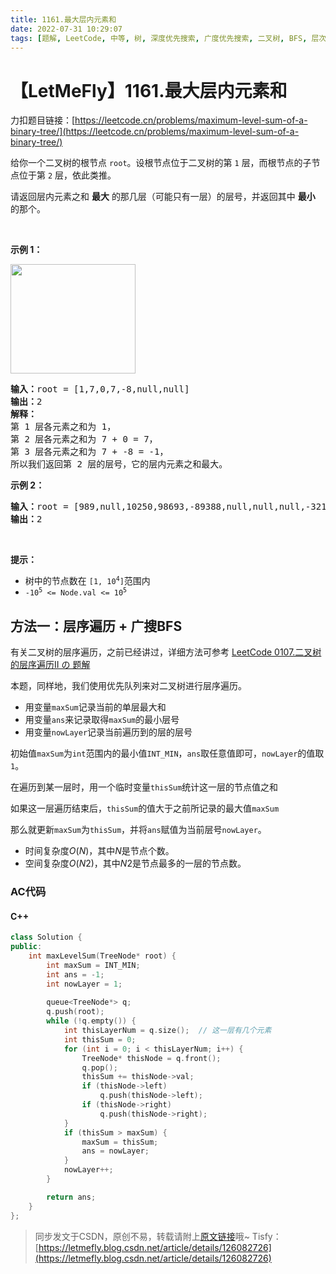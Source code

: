 ```yaml
---
title: 1161.最大层内元素和
date: 2022-07-31 10:29:07
tags: [题解, LeetCode, 中等, 树, 深度优先搜索, 广度优先搜索, 二叉树, BFS, 层次遍历, 层序遍历]
---
```


# 【LetMeFly】1161.最大层内元素和

力扣题目链接：[https://leetcode.cn/problems/maximum-level-sum-of-a-binary-tree/](https://leetcode.cn/problems/maximum-level-sum-of-a-binary-tree/)

<p>给你一个二叉树的根节点&nbsp;<code>root</code>。设根节点位于二叉树的第 <code>1</code> 层，而根节点的子节点位于第 <code>2</code> 层，依此类推。</p>

<p>请返回层内元素之和 <strong>最大</strong> 的那几层（可能只有一层）的层号，并返回其中&nbsp;<strong>最小</strong> 的那个。</p>

<p>&nbsp;</p>

<p><strong>示例 1：</strong></p>

<p><strong><img alt="" src="https://assets.leetcode-cn.com/aliyun-lc-upload/uploads/2019/08/17/capture.jpeg" style="height: 175px; width: 200px;" /></strong></p>

<pre>
<strong>输入：</strong>root = [1,7,0,7,-8,null,null]
<strong>输出：</strong>2
<strong>解释：</strong>
第 1 层各元素之和为 1，
第 2 层各元素之和为 7 + 0 = 7，
第 3 层各元素之和为 7 + -8 = -1，
所以我们返回第 2 层的层号，它的层内元素之和最大。
</pre>

<p><strong>示例 2：</strong></p>

<pre>
<strong>输入：</strong>root = [989,null,10250,98693,-89388,null,null,null,-32127]
<strong>输出：</strong>2
</pre>

<p>&nbsp;</p>

<p><strong>提示：</strong></p>

<ul>
	<li>树中的节点数在<meta charset="UTF-8" />&nbsp;<code>[1, 10<sup>4</sup>]</code>范围内<meta charset="UTF-8" /></li>
	<li><code>-10<sup>5</sup>&nbsp;&lt;= Node.val &lt;= 10<sup>5</sup></code></li>
</ul>


    
## 方法一：层序遍历 + 广搜BFS

有关二叉树的层序遍历，之前已经讲过，详细方法可参考 [LeetCode 0107.二叉树的层序遍历II の 题解](https://leetcode.letmefly.xyz/2022/07/04/LeetCode%200107.%E4%BA%8C%E5%8F%89%E6%A0%91%E7%9A%84%E5%B1%82%E5%BA%8F%E9%81%8D%E5%8E%86II/)

本题，同样地，我们使用优先队列来对二叉树进行层序遍历。

+ 用变量```maxSum```记录当前的单层最大和
+ 用变量```ans```来记录取得```maxSum```的最小层号
+ 用变量```nowLayer```记录当前遍历到的层的层号

初始值```maxSum```为```int```范围内的最小值```INT_MIN```，```ans```取任意值即可，```nowLayer```的值取```1```。

在遍历到某一层时，用一个临时变量```thisSum```统计这一层的节点值之和

如果这一层遍历结束后，```thisSum```的值大于之前所记录的最大值```maxSum```

那么就更新```maxSum```为```thisSum```，并将```ans```赋值为当前层号```nowLayer```。

+ 时间复杂度$O(N)$，其中$N$是节点个数。
+ 空间复杂度$O(N2)$，其中$N2$是节点最多的一层的节点数。

### AC代码

#### C++

```cpp
class Solution {
public:
    int maxLevelSum(TreeNode* root) {
        int maxSum = INT_MIN;
        int ans = -1;
        int nowLayer = 1;
        
        queue<TreeNode*> q;
        q.push(root);
        while (!q.empty()) {
            int thisLayerNum = q.size();  // 这一层有几个元素
            int thisSum = 0;
            for (int i = 0; i < thisLayerNum; i++) {
                TreeNode* thisNode = q.front();
                q.pop();
                thisSum += thisNode->val;
                if (thisNode->left)
                    q.push(thisNode->left);
                if (thisNode->right)
                    q.push(thisNode->right);
            }
            if (thisSum > maxSum) {
                maxSum = thisSum;
                ans = nowLayer;
            }
            nowLayer++;
        }

        return ans;
    }
};
```

> 同步发文于CSDN，原创不易，转载请附上[原文链接](https://leetcode.letmefly.xyz/2022/07/31/LeetCode%201161.%E6%9C%80%E5%A4%A7%E5%B1%82%E5%86%85%E5%85%83%E7%B4%A0%E5%92%8C/)哦~
> Tisfy：[https://letmefly.blog.csdn.net/article/details/126082726](https://letmefly.blog.csdn.net/article/details/126082726)
